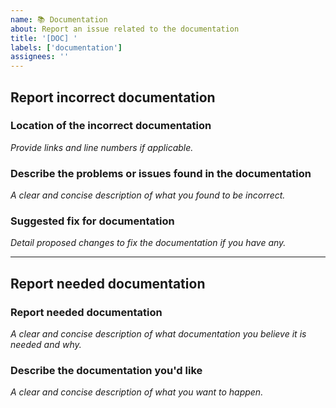 ```yaml
---
name: 📚 Documentation
about: Report an issue related to the documentation
title: '[DOC] '
labels: ['documentation']
assignees: ''
---
```


## Report incorrect documentation

### Location of the incorrect documentation
*Provide links and line numbers if applicable.*

### Describe the problems or issues found in the documentation
*A clear and concise description of what you found to be incorrect.*

### Suggested fix for documentation
*Detail proposed changes to fix the documentation if you have any.*

---

## Report needed documentation

### Report needed documentation
*A clear and concise description of what documentation you believe it is needed and why.*

### Describe the documentation you'd like
*A clear and concise description of what you want to happen.*
